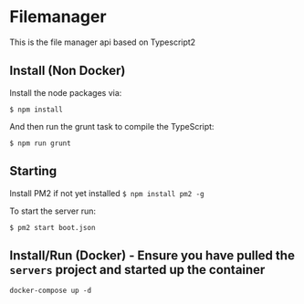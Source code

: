 # Filemanager

This is the file manager api based on Typescript2

## Install (Non Docker)

Install the node packages via:

`$ npm install`

And then run the grunt task to compile the TypeScript:

`$ npm run grunt`

## Starting

Install PM2 if not yet installed
`$ npm install pm2 -g`

To start the server run:

`$ pm2 start boot.json`

## Install/Run (Docker) - Ensure you have pulled the `servers` project and started up the container

`docker-compose up -d`
